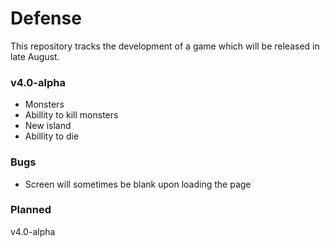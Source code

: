# Defense
This repository tracks the development of a game which will be released in late August.

### v4.0-alpha
* Monsters
* Abillity to kill monsters
* New island
* Abillity to die

### Bugs
* Screen will sometimes be blank upon loading the page

### Planned
v4.0-alpha



